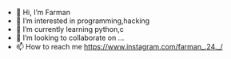 - 👋 Hi, I’m Farman
- 👀 I’m interested in programming,hacking
- 🌱 I’m currently learning python,c
- 💞️ I’m looking to collaborate on ...
- 📫 How to reach me 
https://www.instagram.com/farman_.24._/

<!---
Namraf24/Namraf24 is a ✨ special ✨ repository because its `README.md` (this file) appears on your GitHub profile.
You can click the Preview link to take a look at your changes.
--->
